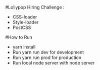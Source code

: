 #Lollypop Hiring Challenge :
 - CSS-loader
 - Style-loader
 - PostCSS
 
 #How to Run
 - yarn install
 - Run yarn run dev for development
 - Run yarn run prod for production
 - Run local node server with node server